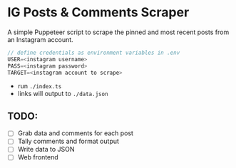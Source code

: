 # IG Posts & Comments Scraper

A simple Puppeteer script to scrape the pinned and most recent posts from an Instagram account.

```cs
// define credentials as environment variables in .env
USER=<instagram username>
PASS=<instagram password>
TARGET=<instagram account to scrape>
```
- run `./index.ts`
- links will output to `./data.json`

## TODO:
- [ ] Grab data and comments for each post
- [ ] Tally comments and format output
- [ ] Write data to JSON
- [ ] Web frontend

